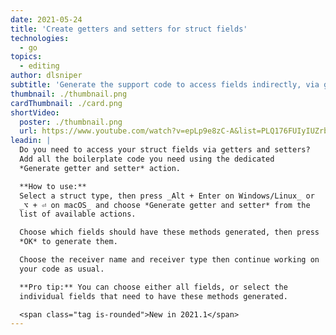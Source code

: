 ```yaml
---
date: 2021-05-24
title: 'Create getters and setters for struct fields'
technologies:
  - go
topics:
  - editing
author: dlsniper
subtitle: 'Generate the support code to access fields indirectly, via getters and setters'
thumbnail: ./thumbnail.png
cardThumbnail: ./card.png
shortVideo:
  poster: ./thumbnail.png
  url: https://www.youtube.com/watch?v=epLp9e8zC-A&list=PLQ176FUIyIUZrbrlz4AY1V8VzBJKZyVlW&index=40
leadin: |
  Do you need to access your struct fields via getters and setters?
  Add all the boilerplate code you need using the dedicated
  *Generate getter and setter* action.

  **How to use:**
  Select a struct type, then press _Alt + Enter on Windows/Linux_ or
  _⌥ + ⏎ on macOS_ and choose *Generate getter and setter* from the
  list of available actions.

  Choose which fields should have these methods generated, then press
  *OK* to generate them.

  Choose the receiver name and receiver type then continue working on
  your code as usual.

  **Pro tip:** You can choose either all fields, or select the
  individual fields that need to have these methods generated.

  <span class="tag is-rounded">New in 2021.1</span>
---
```


